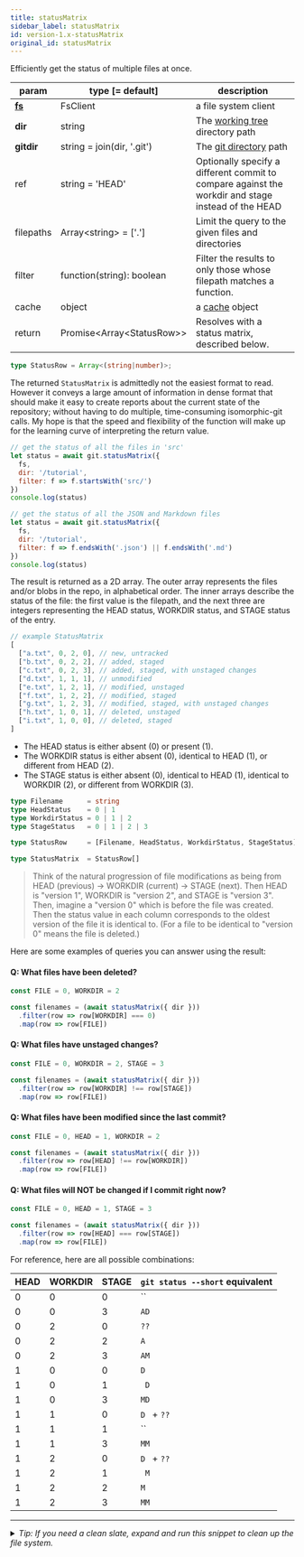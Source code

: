 ```yaml
---
title: statusMatrix
sidebar_label: statusMatrix
id: version-1.x-statusMatrix
original_id: statusMatrix
---
```


Efficiently get the status of multiple files at once.

| param          | type [= default]              | description                                                                                        |
| -------------- | ----------------------------- | -------------------------------------------------------------------------------------------------- |
| [**fs**](./fs) | FsClient                      | a file system client                                                                               |
| **dir**        | string                        | The [working tree](dir-vs-gitdir.md) directory path                                                |
| **gitdir**     | string = join(dir, '.git')    | The [git directory](dir-vs-gitdir.md) path                                                         |
| ref            | string = 'HEAD'               | Optionally specify a different commit to compare against the workdir and stage instead of the HEAD |
| filepaths      | Array\<string\> = ['.']       | Limit the query to the given files and directories                                                 |
| filter         | function(string): boolean     | Filter the results to only those whose filepath matches a function.                                |
| cache          | object                        | a [cache](cache.md) object                                                                         |
| return         | Promise\<Array\<StatusRow\>\> | Resolves with a status matrix, described below.                                                    |

```ts
type StatusRow = Array<(string|number)>;
```

The returned `StatusMatrix` is admittedly not the easiest format to read.
However it conveys a large amount of information in dense format that should make it easy to create reports about the current state of the repository;
without having to do multiple, time-consuming isomorphic-git calls.
My hope is that the speed and flexibility of the function will make up for the learning curve of interpreting the return value.

```js live
// get the status of all the files in 'src'
let status = await git.statusMatrix({
  fs,
  dir: '/tutorial',
  filter: f => f.startsWith('src/')
})
console.log(status)
```

```js live
// get the status of all the JSON and Markdown files
let status = await git.statusMatrix({
  fs,
  dir: '/tutorial',
  filter: f => f.endsWith('.json') || f.endsWith('.md')
})
console.log(status)
```

The result is returned as a 2D array.
The outer array represents the files and/or blobs in the repo, in alphabetical order.
The inner arrays describe the status of the file:
the first value is the filepath, and the next three are integers
representing the HEAD status, WORKDIR status, and STAGE status of the entry.

```js
// example StatusMatrix
[
  ["a.txt", 0, 2, 0], // new, untracked
  ["b.txt", 0, 2, 2], // added, staged
  ["c.txt", 0, 2, 3], // added, staged, with unstaged changes
  ["d.txt", 1, 1, 1], // unmodified
  ["e.txt", 1, 2, 1], // modified, unstaged
  ["f.txt", 1, 2, 2], // modified, staged
  ["g.txt", 1, 2, 3], // modified, staged, with unstaged changes
  ["h.txt", 1, 0, 1], // deleted, unstaged
  ["i.txt", 1, 0, 0], // deleted, staged
]
```

- The HEAD status is either absent (0) or present (1).
- The WORKDIR status is either absent (0), identical to HEAD (1), or different from HEAD (2).
- The STAGE status is either absent (0), identical to HEAD (1), identical to WORKDIR (2), or different from WORKDIR (3).

```ts
type Filename      = string
type HeadStatus    = 0 | 1
type WorkdirStatus = 0 | 1 | 2
type StageStatus   = 0 | 1 | 2 | 3

type StatusRow     = [Filename, HeadStatus, WorkdirStatus, StageStatus]

type StatusMatrix  = StatusRow[]
```

> Think of the natural progression of file modifications as being from HEAD (previous) -> WORKDIR (current) -> STAGE (next).
> Then HEAD is "version 1", WORKDIR is "version 2", and STAGE is "version 3".
> Then, imagine a "version 0" which is before the file was created.
> Then the status value in each column corresponds to the oldest version of the file it is identical to.
> (For a file to be identical to "version 0" means the file is deleted.)

Here are some examples of queries you can answer using the result:

#### Q: What files have been deleted?
```js
const FILE = 0, WORKDIR = 2

const filenames = (await statusMatrix({ dir }))
  .filter(row => row[WORKDIR] === 0)
  .map(row => row[FILE])
```

#### Q: What files have unstaged changes?
```js
const FILE = 0, WORKDIR = 2, STAGE = 3

const filenames = (await statusMatrix({ dir }))
  .filter(row => row[WORKDIR] !== row[STAGE])
  .map(row => row[FILE])
```

#### Q: What files have been modified since the last commit?
```js
const FILE = 0, HEAD = 1, WORKDIR = 2

const filenames = (await statusMatrix({ dir }))
  .filter(row => row[HEAD] !== row[WORKDIR])
  .map(row => row[FILE])
```

#### Q: What files will NOT be changed if I commit right now?
```js
const FILE = 0, HEAD = 1, STAGE = 3

const filenames = (await statusMatrix({ dir }))
  .filter(row => row[HEAD] === row[STAGE])
  .map(row => row[FILE])
```

For reference, here are all possible combinations:

| HEAD | WORKDIR | STAGE | `git status --short` equivalent |
| ---- | ------- | ----- | ------------------------------- |
| 0    | 0       | 0     | ``                              |
| 0    | 0       | 3     | `AD`                            |
| 0    | 2       | 0     | `??`                            |
| 0    | 2       | 2     | `A `                            |
| 0    | 2       | 3     | `AM`                            |
| 1    | 0       | 0     | `D `                            |
| 1    | 0       | 1     | ` D`                            |
| 1    | 0       | 3     | `MD`                            |
| 1    | 1       | 0     | `D ` + `??`                     |
| 1    | 1       | 1     | ``                              |
| 1    | 1       | 3     | `MM`                            |
| 1    | 2       | 0     | `D ` + `??`                     |
| 1    | 2       | 1     | ` M`                            |
| 1    | 2       | 2     | `M `                            |
| 1    | 2       | 3     | `MM`                            |


---

<details>
<summary><i>Tip: If you need a clean slate, expand and run this snippet to clean up the file system.</i></summary>

```js live
window.fs = new LightningFS('fs', { wipe: true })
window.pfs = window.fs.promises
console.log('done')
```
</details>

<script>
(function rewriteEditLink() {
  const el = document.querySelector('a.edit-page-link.button');
  if (el) {
    el.href = 'https://github.com/isomorphic-git/isomorphic-git/edit/main/src/api/statusMatrix.js';
  }
})();
</script>